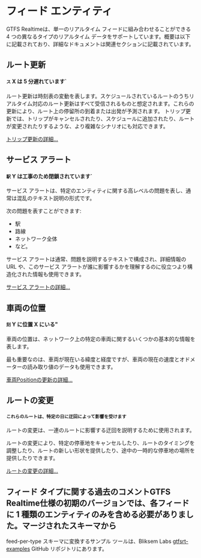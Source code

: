 # フィード エンティティ

 GTFS Realtimeは、単一のリアルタイム フィードに組み合わせることができる 4 つの異なるタイプのリアルタイム データをサポートしています。概要は以下に記載されており、詳細なドキュメントは関連セクションに記載されています。

## ルート更新

#### `ス` X は 5 分遅れています`

ルート更新は時刻表の変動を表します。スケジュールされているルートのうちリアルタイム対応のルート更新はすべて受信されるものと想定されます。これらの更新により、ルート上の停留所の到着または出発が予測されます。
トリップ更新では、トリップがキャンセルされたり、スケジュールに追加されたり、ルートが変更されたりするような、より複雑なシナリオにも対応できます。

[トリップ更新の詳細...](../trip-updates)

## サービス アラート

#### `駅` Y は工事のため閉鎖されています`

サービス アラートは、特定のエンティティに関する高レベルの問題を表し、通常は混乱のテキスト説明の形式です。

次の問題を表すことができます:

*   駅
*   路線
*   ネットワーク全体
*   など。

サービス アラートは通常、問題を説明するテキストで構成され、詳細情報の URL や、このサービス アラートが誰に影響するかを理解するのに役立つより構造化された情報も使用できます。

[サービス アラートの詳細...](../service-alerts)

## 車両の位置

#### `刻` Y に位置 X にいる"

車両の位置は、ネットワーク上の特定の車両に関するいくつかの基本的な情報を表します。

最も重要なのは、車両が現在いる緯度と経度ですが、車両の現在の速度とオドメーターの読み取り値のデータも使用できます。

[車両Positionの更新の詳細...](../vehicle-positions)

## ルートの変更

#### `これらのルートは、特定の日に迂回によって影響を受けます`

ルートの変更は、一連のルートに影響する迂回を説明するために使用されます。

ルートの変更により、特定の停車地をキャンセルしたり、ルートのタイミングを調整したり、ルートの新しい形状を提供したり、途中の一時的な停車地の場所を提供したりできます。

[ルートの変更の詳細...](../trip-modifications)

## フィード タイプに関する過去のコメントGTFS Realtime仕様の初期のバージョンでは、各フィードに 1 種類のエンティティのみを含める必要がありました。マージされたスキーマから
feed-per-type スキーマに変換するサンプル ツールは、Bliksem Labs [gtfsrt-examples](https:) GitHub リポジトリにあります。